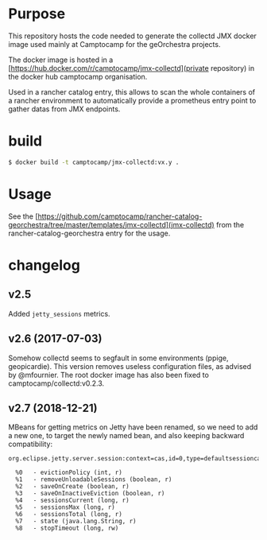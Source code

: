 # Purpose

This repository hosts the code needed to generate the collectd JMX docker image
used mainly at Camptocamp for the geOrchestra projects.

The docker image is hosted in a
[https://hub.docker.com/r/camptocamp/jmx-collectd](private repository) in the
docker hub camptocamp organisation.

Used in a rancher catalog entry, this allows to scan the whole containers of a
rancher environment to automatically provide a prometheus entry point to gather
datas from JMX endpoints.

# build

```bash
$ docker build -t camptocamp/jmx-collectd:vx.y .
```

# Usage

See the
[https://github.com/camptocamp/rancher-catalog-georchestra/tree/master/templates/jmx-collectd](jmx-collectd)
from the rancher-catalog-georchestra entry for the usage.

# changelog

## v2.5

Added `jetty_sessions` metrics.

## v2.6 (2017-07-03)

Somehow collectd seems to segfault in some environments (ppige, geopicardie).
This version removes useless configuration files, as advised by @mfournier. The
root docker image has also been fixed to camptocamp/collectd:v0.2.3.

## v2.7 (2018-12-21)

MBeans for getting metrics on Jetty have been renamed, so we need to add a new one,
to target the newly named bean, and also keeping backward compatibility:

```
org.eclipse.jetty.server.session:context=cas,id=0,type=defaultsessioncache

  %0   - evictionPolicy (int, r)
  %1   - removeUnloadableSessions (boolean, r)
  %2   - saveOnCreate (boolean, r)
  %3   - saveOnInactiveEviction (boolean, r)
  %4   - sessionsCurrent (long, r)
  %5   - sessionsMax (long, r)
  %6   - sessionsTotal (long, r)
  %7   - state (java.lang.String, r)
  %8   - stopTimeout (long, rw)
```

